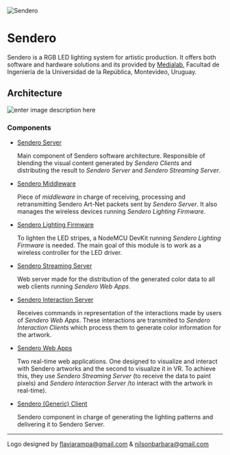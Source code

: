 ![Sendero](http://sendero.uy/images/logo-white.png)

Sendero
=======

Sendero is a RGB LED lighting system for artistic production. It offers both software and hardware solutions and its provided by [Medialab](https://www.fing.edu.uy/grupos/medialab/), Facultad de Ingeniería de la Universidad de la República, Montevideo, Uruguay.

Architecture
------------

![enter image description here](http://sendero.uy/images/arquitecture.svg)

### Components

 - [Sendero Server](https://github.com/LaboratorioDeMedios/SenderoServer)
 
	Main component of Sendero software architecture. Responsible of blending   the visual content generated by *Sendero Clients* and distributing the result to *Sendero Server* and *Sendero Streaming Server*.
	 
 - [Sendero Middleware](https://github.com/LaboratorioDeMedios/SenderoMiddleware)

	Piece of *middleware* in charge of receiving, processing and retransmitting Sendero Art-Net packets sent by *Sendero Server*. It also manages the wireless devices running *Sendero Lighting Firmware*.

 - [Sendero Lighting Firmware](https://github.com/LaboratorioDeMedios/SenderoLightingFirmware)
	
	To lighten the LED stripes, a NodeMCU DevKit running *Sendero Lighting Firmware* is needed. The main goal of this module is to work as a wireless controller for the LED driver.
	
 - [Sendero Streaming Server](https://github.com/LaboratorioDeMedios/SenderoStreamingServer)
	
	Web server made for the distribution of the generated color data to all web clients running *Sendero Web Apps*.

 - [Sendero Interaction Server](https://github.com/LaboratorioDeMedios/SenderoInteractionServer)
	
	Receives commands in representation of the interactions made by users of *Sendero Web Apps*. These interactions are transmited to *Sendero Interaction Clients* which process them to generate color information for the artwork.

 - [Sendero Web Apps](https://github.com/LaboratorioDeMedios/SenderoWebApps)
	
	Two real-time web applications. One designed to visualize and interact with Sendero artworks and the second to visualize it in VR. To achieve this, they use *Sendero Streaming Server* (to receive the data to paint pixels) and *Sendero Interaction Server* /to interact with the artwork in real-time).

 - [Sendero (Generic) Client](https://github.com/LaboratorioDeMedios/SenderoGenericClient_Linux)
	
	Sendero component in charge of generating the lighting patterns and delivering it to Sendero Server. 

----------

Logo designed by flaviarampa@gmail.com & nilsonbarbara@gmail.com
